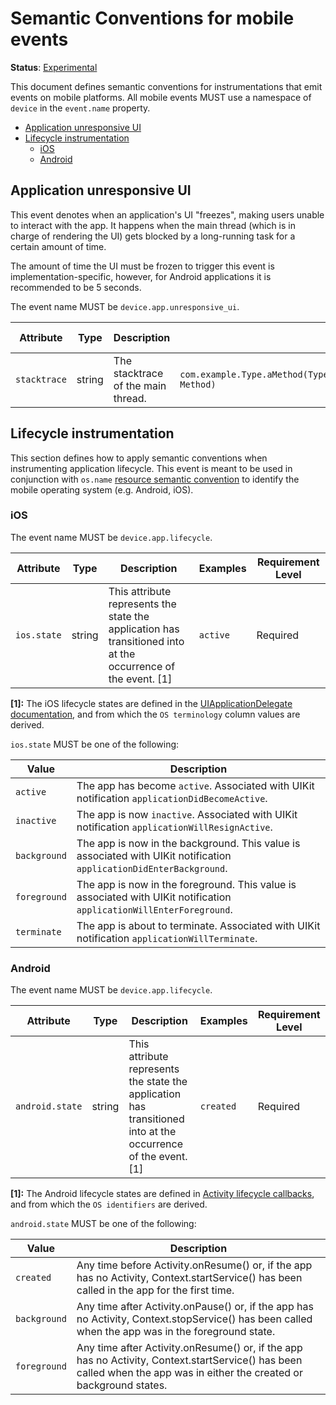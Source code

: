 # Semantic Conventions for mobile events

**Status**: [Experimental][DocumentStatus]

This document defines semantic conventions for instrumentations that emit
events on mobile platforms. All mobile events MUST use a namespace of
`device` in the `event.name` property.

<!-- toc -->

- [Application unresponsive UI](#application-unresponsive-ui)
- [Lifecycle instrumentation](#lifecycle-instrumentation)
  * [iOS](#ios)
  * [Android](#android)

<!-- tocstop -->

## Application unresponsive UI

This event denotes when an application's UI "freezes", making users unable to interact with the app. It happens when the
main thread (which is in charge of rendering the UI) gets blocked by a long-running task for a certain amount of time.

The amount of time the UI must be frozen to trigger this event is implementation-specific, however, for Android applications
it is recommended to be 5 seconds.

The event name MUST be `device.app.unresponsive_ui`.

| Attribute              | Type | Description                        | Examples                                                                                                                 | Requirement Level |
|------------------------|---|------------------------------------|--------------------------------------------------------------------------------------------------------------------------|-------------------|
| `stacktrace` | string | The stacktrace of the main thread. | `com.example.Type.aMethod(Type.java:39)\njava.base/jdk.internal.reflect.NativeMethodAccessorImpl.invoke0(Native Method)` | Recommended       |

## Lifecycle instrumentation

This section defines how to apply semantic conventions when instrumenting
application lifecycle. This event is meant to be used in conjunction with
`os.name` [resource semantic convention](/docs/resource/os.md) to identify the
mobile operating system (e.g. Android, iOS).

### iOS

<!-- semconv ios.lifecycle.events -->
The event name MUST be `device.app.lifecycle`.

| Attribute  | Type | Description  | Examples  | Requirement Level |
|---|---|---|---|---|
| `ios.state` | string | This attribute represents the state the application has transitioned into at the occurrence of the event. [1] | `active` | Required |

**[1]:** The iOS lifecycle states are defined in the [UIApplicationDelegate documentation](https://developer.apple.com/documentation/uikit/uiapplicationdelegate#1656902), and from which the `OS terminology` column values are derived.

`ios.state` MUST be one of the following:

| Value  | Description |
|---|---|
| `active` | The app has become `active`. Associated with UIKit notification `applicationDidBecomeActive`. |
| `inactive` | The app is now `inactive`. Associated with UIKit notification `applicationWillResignActive`. |
| `background` | The app is now in the background. This value is associated with UIKit notification `applicationDidEnterBackground`. |
| `foreground` | The app is now in the foreground. This value is associated with UIKit notification `applicationWillEnterForeground`. |
| `terminate` | The app is about to terminate. Associated with UIKit notification `applicationWillTerminate`. |
<!-- endsemconv -->

### Android

<!-- semconv android.lifecycle.events -->
The event name MUST be `device.app.lifecycle`.

| Attribute  | Type | Description  | Examples  | Requirement Level |
|---|---|---|---|---|
| `android.state` | string | This attribute represents the state the application has transitioned into at the occurrence of the event. [1] | `created` | Required |

**[1]:** The Android lifecycle states are defined in [Activity lifecycle callbacks](https://developer.android.com/guide/components/activities/activity-lifecycle#lc), and from which the `OS identifiers` are derived.

`android.state` MUST be one of the following:

| Value  | Description |
|---|---|
| `created` | Any time before Activity.onResume() or, if the app has no Activity, Context.startService() has been called in the app for the first time. |
| `background` | Any time after Activity.onPause() or, if the app has no Activity, Context.stopService() has been called when the app was in the foreground state. |
| `foreground` | Any time after Activity.onResume() or, if the app has no Activity, Context.startService() has been called when the app was in either the created or background states. |
<!-- endsemconv -->

[DocumentStatus]: https://github.com/open-telemetry/opentelemetry-specification/tree/v1.22.0/specification/document-status.md
